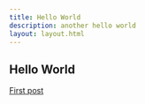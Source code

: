 ```yaml
---
title: Hello World
description: another hello world
layout: layout.html
---
```

## Hello World
<a href="/posts/first-post/index.html">First post</a>
